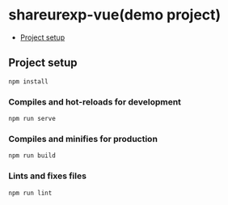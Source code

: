 # shareurexp-vue(demo project)

*  <a href="#project-setup">Project setup</a>

## Project setup
```npm install```  

### Compiles and hot-reloads for development
```npm run serve```  

### Compiles and minifies for production
```npm run build```  

### Lints and fixes files
```npm run lint```  

